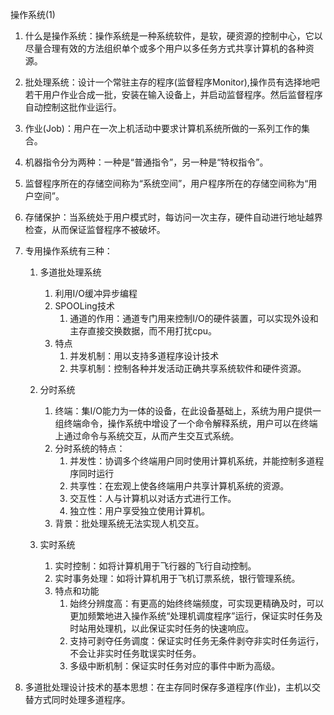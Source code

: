 操作系统(1)

1. 什么是操作系统：操作系统是一种系统软件，是软，硬资源的控制中心，它以尽量合理有效的方法组织单个或多个用户以多任务方式共享计算机的各种资源。

2. 批处理系统：设计一个常驻主存的程序(监督程序Monitor),操作员有选择地吧若干用户作业合成一批，安装在输入设备上，并启动监督程序。然后监督程序自动控制这批作业运行。

3. 作业(Job)：用户在一次上机活动中要求计算机系统所做的一系列工作的集合。

4. 机器指令分为两种：一种是“普通指令”，另一种是“特权指令”。

5. 监督程序所在的存储空间称为“系统空间”，用户程序所在的存储空间称为“用户空间”。

6. 存储保护：当系统处于用户模式时，每访问一次主存，硬件自动进行地址越界检查，从而保证监督程序不被破坏。

7. 专用操作系统有三种：
	1. 多道批处理系统
		1. 利用I/O缓冲异步编程
		2. SPOOLing技术
			1. 通道的作用：通道专门用来控制I/O的硬件装置，可以实现外设和主存直接交换数据，而不用打扰cpu。
		3. 特点
			1. 并发机制：用以支持多道程序设计技术
			2. 共享机制：控制各种并发活动正确共享系统软件和硬件资源。 

	2. 分时系统
		1. 终端：集I/O能力为一体的设备，在此设备基础上，系统为用户提供一组终端命令，操作系统中增设了一个命令解释系统，用户可以在终端上通过命令与系统交互，从而产生交互式系统。
		2. 分时系统的特点：
			1. 并发性：协调多个终端用户同时使用计算机系统，并能控制多道程序同时运行
			2. 共享性：在宏观上使各终端用户共享计算机系统的资源。
			3. 交互性：人与计算机以对话方式进行工作。
			4. 独立性：用户享受独立使用计算机。
		3. 背景：批处理系统无法实现人机交互。 

	3. 实时系统
		1. 实时控制：如将计算机用于飞行器的飞行自动控制。
		2. 实时事务处理：如将计算机用于飞机订票系统，银行管理系统。
		3. 特点和功能
			1. 始终分辨度高：有更高的始终终端频度，可实现更精确及时，可以更加频繁地进入操作系统“处理机调度程序”运行，保证实时任务及时站用处理机，以此保证实时任务的快速响应。
			2. 支持可剥夺任务调度：保证实时任务无条件剥夺非实时任务运行，不会让非实时任务耽误实时任务。
			3. 多级中断机制：保证实时任务对应的事件中断为高级。


8. 多道批处理设计技术的基本思想：在主存同时保存多道程序(作业)，主机以交替方式同时处理多道程序。

